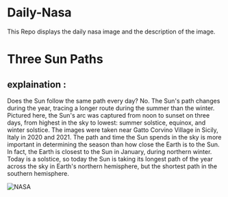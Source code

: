 # Daily-Nasa

This Repo displays the daily nasa image and the description of the image.

<!--NASA-->
# Three Sun Paths
## explaination :

Does the Sun follow the same path every day? No.  The Sun's path changes during the year, tracing a longer route during the summer than the winter. Pictured here, the Sun's arc was captured from noon to sunset on three days,  from highest in the sky to lowest: summer solstice, equinox, and winter solstice.  The images were taken near Gatto Corvino Village in Sicily, Italy in 2020 and 2021. The path and time the Sun spends in the sky is more important in determining the season than how close the Earth is to the Sun.  In fact, the Earth is closest to the Sun in January, during northern winter.  Today is a solstice, so today the Sun is taking its longest path of the year across the sky in Earth's  northern hemisphere, but the shortest path in the southern hemisphere.

![NASA](https://apod.nasa.gov/apod/image/2306/SunPath_Pace_960_annotated.jpg)
<!--/NASA-->